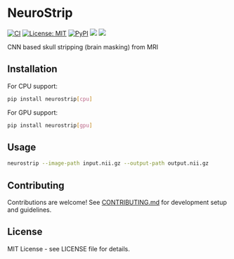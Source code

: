 # NeuroStrip
[![CI](https://github.com/dyollb/neurostrip/actions/workflows/ci.yml/badge.svg)](https://github.com/dyollb/neurostrip/actions/workflows/ci.yml)
[![License: MIT](https://img.shields.io/badge/License-MIT-yellow.svg)](LICENSE)
[![PyPI](https://img.shields.io/pypi/v/neurostrip.svg)](https://pypi.org/project/neurostrip/)
<img src="https://img.shields.io/pypi/dm/neurostrip.svg?label=pypi%20downloads&logo=python&logoColor=green"/>
<img src="https://img.shields.io/badge/python-3.10%20|%203.11%20|%203.12-3776ab.svg"/>

CNN based skull stripping (brain masking) from MRI

## Installation

For CPU support:
```bash
pip install neurostrip[cpu]
```

For GPU support:
```bash
pip install neurostrip[gpu]
```

## Usage

```bash
neurostrip --image-path input.nii.gz --output-path output.nii.gz
```

## Contributing

Contributions are welcome! See [CONTRIBUTING.md](CONTRIBUTING.md) for development setup and guidelines.

## License

MIT License - see LICENSE file for details.
